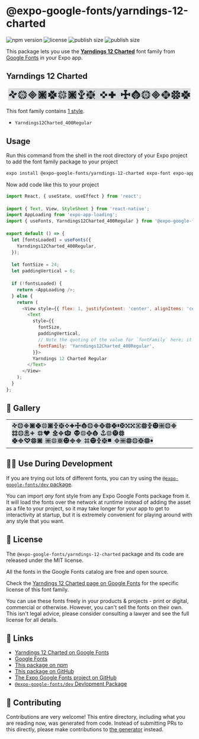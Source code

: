 # @expo-google-fonts/yarndings-12-charted

![npm version](https://flat.badgen.net/npm/v/@expo-google-fonts/yarndings-12-charted)
![license](https://flat.badgen.net/github/license/expo/google-fonts)
![publish size](https://flat.badgen.net/packagephobia/install/@expo-google-fonts/yarndings-12-charted)
![publish size](https://flat.badgen.net/packagephobia/publish/@expo-google-fonts/yarndings-12-charted)

This package lets you use the [**Yarndings 12 Charted**](https://fonts.google.com/specimen/Yarndings+12+Charted) font family from [Google Fonts](https://fonts.google.com/) in your Expo app.

## Yarndings 12 Charted

![Yarndings 12 Charted](./font-family.png)

This font family contains [1 style](#-gallery).

- `Yarndings12Charted_400Regular`

## Usage

Run this command from the shell in the root directory of your Expo project to add the font family package to your project
```sh
expo install @expo-google-fonts/yarndings-12-charted expo-font expo-app-loading
```

Now add code like this to your project
```js
import React, { useState, useEffect } from 'react';

import { Text, View, StyleSheet } from 'react-native';
import AppLoading from 'expo-app-loading';
import { useFonts, Yarndings12Charted_400Regular } from '@expo-google-fonts/yarndings-12-charted';

export default () => {
  let [fontsLoaded] = useFonts({
    Yarndings12Charted_400Regular,
  });

  let fontSize = 24;
  let paddingVertical = 6;

  if (!fontsLoaded) {
    return <AppLoading />;
  } else {
    return (
      <View style={{ flex: 1, justifyContent: 'center', alignItems: 'center' }}>
        <Text
          style={{
            fontSize,
            paddingVertical,
            // Note the quoting of the value for `fontFamily` here; it expects a string!
            fontFamily: 'Yarndings12Charted_400Regular',
          }}>
          Yarndings 12 Charted Regular
        </Text>
      </View>
    );
  }
};

```

## 🔡 Gallery


||||
|-|-|-|
|![Yarndings12Charted_400Regular](./Yarndings12Charted_400Regular.ttf.png)||||


## 👩‍💻 Use During Development

If you are trying out lots of different fonts, you can try using the [`@expo-google-fonts/dev` package](https://github.com/expo/google-fonts/tree/master/font-packages/dev#readme).

You can import *any* font style from any Expo Google Fonts package from it. It will load the fonts
over the network at runtime instead of adding the asset as a file to your project, so it may take longer
for your app to get to interactivity at startup, but it is extremely convenient
for playing around with any style that you want.

## 📖 License

The `@expo-google-fonts/yarndings-12-charted` package and its code are released under the MIT license.

All the fonts in the Google Fonts catalog are free and open source.

Check the [Yarndings 12 Charted page on Google Fonts](https://fonts.google.com/specimen/Yarndings+12+Charted) for the specific license of this font family.

You can use these fonts freely in your products & projects - print or digital, commercial or otherwise. However, you can't sell the fonts on their own. This isn't legal advice, please consider consulting a lawyer and see the full license for all details.

## 🔗 Links

- [Yarndings 12 Charted on Google Fonts](https://fonts.google.com/specimen/Yarndings+12+Charted)
- [Google Fonts](https://fonts.google.com/)
- [This package on npm](https://www.npmjs.com/package/@expo-google-fonts/yarndings-12-charted)
- [This package on GitHub](https://github.com/expo/google-fonts/tree/master/font-packages/yarndings-12-charted)
- [The Expo Google Fonts project on GitHub](https://github.com/expo/google-fonts)
- [`@expo-google-fonts/dev` Devlopment Package](https://github.com/expo/google-fonts/tree/master/font-packages/dev)

## 🤝 Contributing

Contributions are very welcome! This entire directory, including what you are reading now, was generated from code. Instead of submitting PRs to this directly, please make contributions to [the generator](https://github.com/expo/google-fonts/tree/master/packages/generator) instead.
